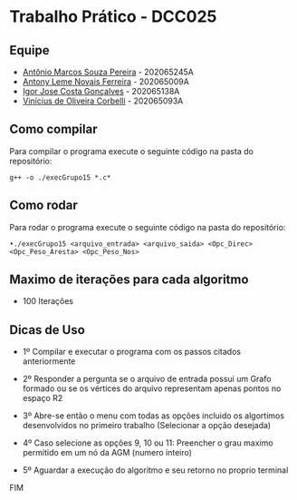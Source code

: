 # Trabalho Prático - DCC025

## Equipe
- [Antônio Marcos Souza Pereira](https://github.com/antoniomarcossouza) - 202065245A
- [Antony Leme Novais Ferreira](https://github.com/antonyleme) - 202065009A
- [Igor Jose Costa Gonçalves](https://github.com/igoorj) - 202065138A
- [Vinícius de Oliveira Corbelli](https://github.com/ViniciusCorbelli) - 202065093A

## Como compilar

Para compilar o programa execute o seguinte código na pasta do repositório:
```
g++ -o ./execGrupo15 *.c*
```

## Como rodar

Para rodar o programa execute o seguinte código na pasta do repositório:
```
•./execGrupo15 <arquivo_entrada> <arquivo_saida> <Opc_Direc> <Opc_Peso_Aresta> <Opc_Peso_Nos>
```
## Maximo de iterações para cada algoritmo 

- 100 Iterações 

## Dicas de Uso 

- 1º Compilar e executar o programa com os passos citados anteriormente

- 2º Responder a pergunta se o arquivo de entrada possui um Grafo formado ou se
os vértices do arquivo representam apenas pontos no espaço R2

- 3º Abre-se então o menu com todas as opções incluido os algortimos desenvolvidos no primeiro trabalho
(Selecionar a opção desejada)

- 4º Caso selecione as opções 9, 10 ou 11: Preencher o grau maximo permitido em um nó da AGM (numero inteiro)

- 5º Aguardar a execução do algoritmo e seu retorno no proprio terminal

FIM

